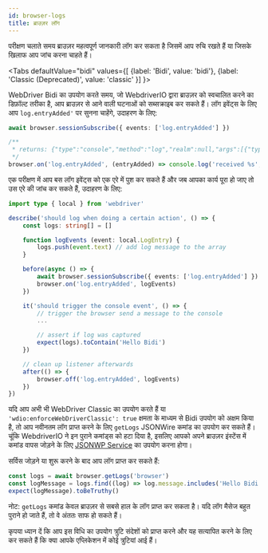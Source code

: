 ```yaml
---
id: browser-logs
title: ब्राउज़र लॉग
---
```


परीक्षण चलाते समय ब्राउज़र महत्वपूर्ण जानकारी लॉग कर सकता है जिसमें आप रुचि रखते हैं या जिसके खिलाफ आप जांच करना चाहते हैं।

<Tabs
defaultValue="bidi"
values={[
    {label: 'Bidi', value: 'bidi'},
    {label: 'Classic (Deprecated)', value: 'classic'
}]
}>

<TabItem value='bidi'>

WebDriver Bidi का उपयोग करते समय, जो WebdriverIO द्वारा ब्राउज़र को स्वचालित करने का डिफ़ॉल्ट तरीका है, आप ब्राउज़र से आने वाली घटनाओं को सब्सक्राइब कर सकते हैं। लॉग इवेंट्स के लिए आप `log.entryAdded'` पर सुनना चाहेंगे, उदाहरण के लिए:

```ts
await browser.sessionSubscribe({ events: ['log.entryAdded'] })

/**
 * returns: {"type":"console","method":"log","realm":null,"args":[{"type":"string","value":"Hello Bidi"}],"level":"info","text":"Hello Bidi","timestamp":1657282076037}
 */
browser.on('log.entryAdded', (entryAdded) => console.log('received %s', entryAdded))
```

एक परीक्षण में आप बस लॉग इवेंट्स को एक एरे में पुश कर सकते हैं और जब आपका कार्य पूरा हो जाए तो उस एरे की जांच कर सकते हैं, उदाहरण के लिए:

```ts
import type { local } from 'webdriver'

describe('should log when doing a certain action', () => {
    const logs: string[] = []

    function logEvents (event: local.LogEntry) {
        logs.push(event.text) // add log message to the array
    }

    before(async () => {
        await browser.sessionSubscribe({ events: ['log.entryAdded'] })
        browser.on('log.entryAdded', logEvents)
    })

    it('should trigger the console event', () => {
        // trigger the browser send a message to the console
        ...

        // assert if log was captured
        expect(logs).toContain('Hello Bidi')
    })

    // clean up listener afterwards
    after(() => {
        browser.off('log.entryAdded', logEvents)
    })
})
```

</TabItem>

<TabItem value='classic'>

यदि आप अभी भी WebDriver Classic का उपयोग करते हैं या `'wdio:enforceWebDriverClassic': true` क्षमता के माध्यम से Bidi उपयोग को अक्षम किया है, तो आप नवीनतम लॉग प्राप्त करने के लिए `getLogs` JSONWire कमांड का उपयोग कर सकते हैं। चूंकि WebdriverIO ने इन पुराने कमांड्स को हटा दिया है, इसलिए आपको अपने ब्राउज़र इंस्टेंस में कमांड वापस जोड़ने के लिए [JSONWP Service](https://github.com/webdriverio-community/wdio-jsonwp-service) का उपयोग करना होगा।

सर्विस जोड़ने या शुरू करने के बाद आप लॉग प्राप्त कर सकते हैं:

```ts
const logs = await browser.getLogs('browser')
const logMessage = logs.find((log) => log.message.includes('Hello Bidi'))
expect(logMessage).toBeTruthy()
```

नोट: `getLogs` कमांड केवल ब्राउज़र से सबसे हाल के लॉग प्राप्त कर सकता है। यदि लॉग मैसेज बहुत पुराने हो जाते हैं, तो वे अंततः साफ हो सकते हैं।
</TabItem>

</Tabs>

कृपया ध्यान दें कि आप इस विधि का उपयोग त्रुटि संदेशों को प्राप्त करने और यह सत्यापित करने के लिए कर सकते हैं कि क्या आपके एप्लिकेशन में कोई त्रुटियां आई हैं।